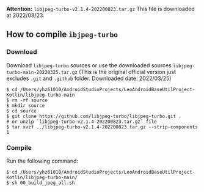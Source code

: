 **Attention:**
`libjpeg-turbo-v2.1.4-202200823.tar.gz` This file is downloaded at 2022/08/23.

## How to compile `ibjpeg-turbo`

### Download
Download `libjpeg-turbo` sources or use the downloaded sources `libjpeg-turbo-main-20220325.tar.gz`
(This is the original official version just excludes `.git` and `.github` folder. Downloaded date: 2022/03/25)

```
$ cd /Users/yhz61010/AndroidStudioProjects/LeoAndroidBaseUtilProject-Kotlin/libjpeg-turbo-main
$ rm -rf source
$ mkdir source
$ cd source
$ git clone https://github.com/libjpeg-turbo/libjpeg-turbo.git .
# or unzip `libjpeg-turbo-v2.1.4-202200823.tar.gz` file
$ tar xvzf ../libjpeg-turbo-v2.1.4-202200823.tar.gz --strip-components 1
```

### Compile
Run the following command:
```shell
$ cd /Users/yhz61010/AndroidStudioProjects/LeoAndroidBaseUtilProject-Kotlin/libjpeg-turbo-main/
$ sh 00_build_jpeg_all.sh
```
